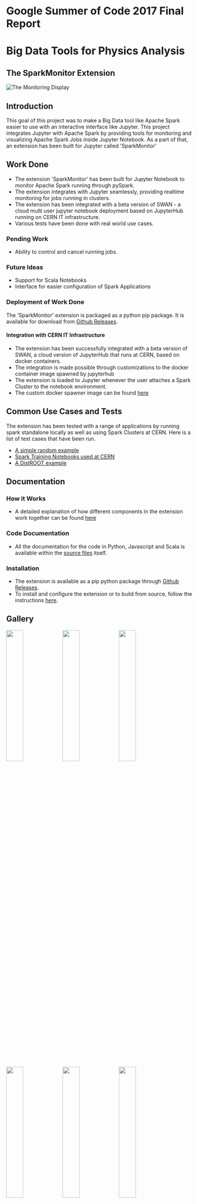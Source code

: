 # Google Summer of Code 2017 Final Report
# Big Data Tools for Physics Analysis
## The SparkMonitor Extension
![The Monitoring Display](https://user-images.githubusercontent.com/6822941/29601568-d5e42934-87f9-11e7-9780-3cd3a0d8d86b.png)
## Introduction
This goal of this project was to make a Big Data tool like Apache Spark easier to use with an interactive interface like Jupyter. This project integrates Jupyter with Apache Spark by providing tools for monitoring and visualizing Apache Spark Jobs inside Jupyter Notebook. As a part of that, an extension has been built for Jupyter called 'SparkMonitor'

## Work Done
- The extension 'SparkMonitor' has been built for Jupyter Notebook to monitor Apache Spark running through pySpark.
- The extension integrates with Jupyter seamlessly, providing realtime monitoring for jobs running in clusters.
- The extension has been integrated with a beta version of SWAN - a cloud multi user jupyter notebook deployment based on JupyterHub running on CERN IT infrastructure.
- Various tests have been done with real world use cases.


### Pending Work
- Ability to control and cancel running jobs.
    
### Future Ideas
- Support for Scala Notebooks
- Interface for easier configuration of Spark Applications

### Deployment of Work Done
The 'SparkMonitor' extension is packaged as a python pip package. It is available for download from [Github Releases](https://github.com/krishnan-r/sparkmonitor/releases).

#### Integration with CERN IT Infrastructure
- The extension has been successfully integrated with a beta version of SWAN, a cloud version of JupyterHub that runs at CERN, based on docker containers.
- The integration is made possible through customizations to the docker container image spawned by jupyterhub
- The extension is loaded to Jupyter whenever the user attaches a Spark Cluster to the notebook environment.
- The custom docker spawner image can be found [here](https://hub.docker.com/r/krishnanr/sparkmonitorhub/)



## Common Use Cases and Tests

The extension has been tested with a range of applications by running spark standalone locally as well as using Spark Clusters at CERN.
Here is a list of test cases that have been run.
- [A simple random example](usecase_testing.md)
- [Spark Training Notebooks used at CERN](usecase_sparktraining.md)
- [A DistROOT example](usecase_distroot.md)

## Documentation

### How it Works
- A detailed explanation of how different components in the extension work together can be found [here](how.md)

### Code Documentation
- All the documentation for the code in Python, Javascript and Scala is available within the [source files](https://github.com/krishnan-r/sparkmonitor) itself.


### Installation 
- The extension is available as a pip python package through [Github Releases](https://github.com/krishnan-r/sparkmonitor/releases).
- To install and configure the extension or to build from source, follow the instructions [here](install.md).

## Gallery
<img src="https://user-images.githubusercontent.com/6822941/29601990-d6256a1e-87fb-11e7-94cb-b4418c61d221.png" width="30%"><img src="https://user-images.githubusercontent.com/6822941/29601769-d8e82a26-87fa-11e7-9b0e-91b1414e7821.png" width="30%"><img src="https://user-images.githubusercontent.com/6822941/29601776-d919dae4-87fa-11e7-8939-a6c0d0072d90.png" width="30%"><img src="https://user-images.githubusercontent.com/6822941/29601770-d8ea4734-87fa-11e7-9102-524d2b5193c3.png" width="30%"><img src="https://user-images.githubusercontent.com/6822941/29601773-d8eda6ea-87fa-11e7-905d-9bebd62250ea.png" width="30%"><img src="https://user-images.githubusercontent.com/6822941/29601997-d6533840-87fb-11e7-90ce-daa0fe73b9e5.png" width="30%">

## Usefull Links
- [SparkMonitor](https://github.com/krishnan-r/sparkmonitor) Github Repository
- [SparkMonitorHub](https://github.com/krishnan-r/sparkmonitorhub) - An integration for SWAN - A multiuser cloud notebook service based on JupyterHub.
- [Initial Project Proposal](https://docs.google.com/document/d/1J2zIRnEAvey8HcDyqrKZ2DeQJXLvhU5HR2WdxZ9o8Yk/edit?usp=sharing)
- [Initial Idea Page of Organisation](http://hepsoftwarefoundation.org/gsoc/proposal_ROOTspark.html)
- [Travis Build for SparkMonitor](https://travis-ci.org/krishnan-r/sparkmonitor)
- [Docker image](https://hub.docker.com/r/krishnanr/sparkmonitor/) for testing locally based on Scientific Linux CERN 6
- [Docker image](https://hub.docker.com/r/krishnanr/sparkmonitorhub/) for SWAN
- [SparkMonitor Python Package](https://github.com/krishnan-r/sparkmonitor/releases) - Github Release



